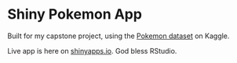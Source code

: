 # Shiny Pokemon App

Built for my capstone project, using the [Pokemon dataset](https://www.kaggle.com/abcsds/pokemon) on Kaggle.

Live app is here on [shinyapps.io](https://nathanday.shinyapps.io/Shiny_Pokemon/). God bless RStudio.
